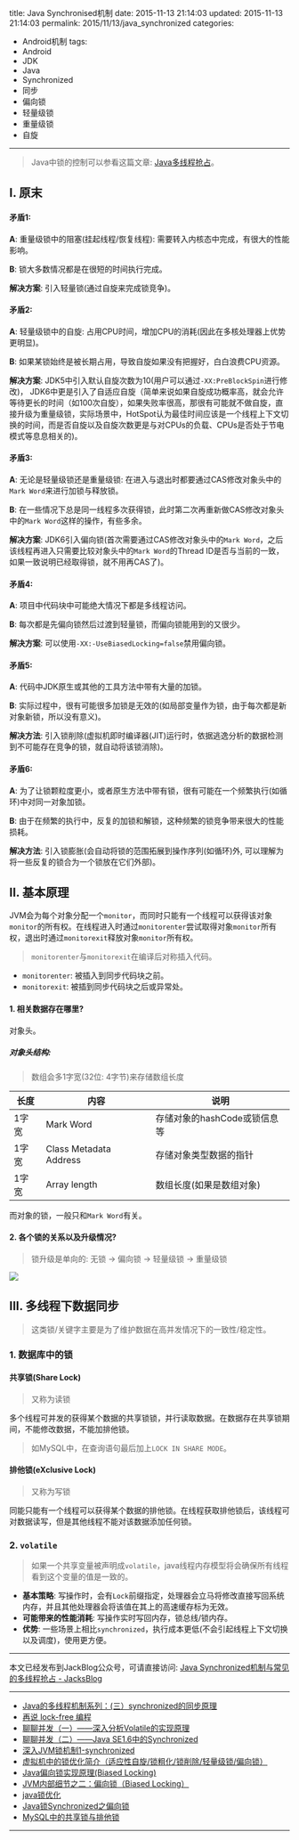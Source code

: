 title: Java Synchronised机制
date: 2015-11-13 21:14:03
updated: 2015-11-13 21:14:03
permalink: 2015/11/13/java_synchronized
categories:
- Android机制
tags:
- Android
- JDK
- Java
- Synchronized
- 同步
- 偏向锁
- 轻量级锁
- 重量级锁
- 自旋

---

> Java中锁的控制可以参看这篇文章: [Java多线程抢占](http://blog.dreamtobe.cn/2015/03/25/Java多线程抢占/)。

## I. 原末

#### 矛盾1:

**A**: 重量级锁中的阻塞(挂起线程/恢复线程): 需要转入内核态中完成，有很大的性能影响。

**B**: 锁大多数情况都是在很短的时间执行完成。

**解决方案**: 引入轻量锁(通过自旋来完成锁竞争)。

<!-- more -->

#### 矛盾2:

**A**: 轻量级锁中的自旋: 占用CPU时间，增加CPU的消耗(因此在多核处理器上优势更明显)。

**B**: 如果某锁始终是被长期占用，导致自旋如果没有把握好，白白浪费CPU资源。

**解决方案**: JDK5中引入默认自旋次数为10(用户可以通过`-XX:PreBlockSpin`进行修改)， JDK6中更是引入了自适应自旋（简单来说如果自旋成功概率高，就会允许等待更长的时间（如100次自旋），如果失败率很高，那很有可能就不做自旋，直接升级为重量级锁，实际场景中，HotSpot认为最佳时间应该是一个线程上下文切换的时间，而是否自旋以及自旋次数更是与对CPUs的负载、CPUs是否处于节电模式等息息相关的)。

#### 矛盾3:

**A**: 无论是轻量级锁还是重量级锁: 在进入与退出时都要通过CAS修改对象头中的`Mark Word`来进行加锁与释放锁。

**B**: 在一些情况下总是同一线程多次获得锁，此时第二次再重新做CAS修改对象头中的`Mark Word`这样的操作，有些多余。

**解决方案**: JDK6引入偏向锁(首次需要通过CAS修改对象头中的`Mark Word`，之后该线程再进入只需要比较对象头中的`Mark Word`的Thread ID是否与当前的一致，如果一致说明已经取得锁，就不用再CAS了)。

#### 矛盾4:

**A**: 项目中代码块中可能绝大情况下都是多线程访问。

**B**: 每次都是先偏向锁然后过渡到轻量锁，而偏向锁能用到的又很少。

**解决方案**: 可以使用`-XX:-UseBiasedLocking=false`禁用偏向锁。

#### 矛盾5:

**A**: 代码中JDK原生或其他的工具方法中带有大量的加锁。

**B**: 实际过程中，很有可能很多加锁是无效的(如局部变量作为锁，由于每次都是新对象新锁，所以没有意义)。

**解决方法**: 引入锁削除(虚拟机即时编译器(JIT)运行时，依据逃逸分析的数据检测到不可能存在竞争的锁，就自动将该锁消除)。

#### 矛盾6:

**A**: 为了让锁颗粒度更小，或者原生方法中带有锁，很有可能在一个频繁执行(如循环)中对同一对象加锁。

**B**: 由于在频繁的执行中，反复的加锁和解锁，这种频繁的锁竞争带来很大的性能损耗。

**解决方法**: 引入锁膨胀(会自动将锁的范围拓展到操作序列(如循环)外, 可以理解为将一些反复的锁合为一个锁放在它们外部)。


## II. 基本原理

JVM会为每个对象分配一个`monitor`，而同时只能有一个线程可以获得该对象`monitor`的所有权。在线程进入时通过`monitorenter`尝试取得对象`monitor`所有权，退出时通过`monitorexit`释放对象`monitor`所有权。

> `monitorenter`与`monitorexit`在编译后对称插入代码。

- `monitorenter`: 被插入到同步代码块之前。
- `monitorexit`: 被插到同步代码块之后或异常处。


#### 1. 相关数据存在哪里?

对象头。

##### 对象头结构:
> 数组会多1字宽(32位: 4字节)来存储数组长度

长度 | 内容 | 说明
-|-|-
1字宽 | Mark Word | 存储对象的hashCode或锁信息等
1字宽 | Class Metadata Address | 存储对象类型数据的指针
1字宽 | Array length | 数组长度(如果是数组对象)

而对象的锁，一般只和`Mark Word`有关。

#### 2. 各个锁的关系以及升级情况?

> 锁升级是单向的: 无锁 -> 偏向锁 -> 轻量级锁 -> 重量级锁

![](/img/java_synchronized.png)

## III. 多线程下数据同步

> 这类锁/关键字主要是为了维护数据在高并发情况下的一致性/稳定性。

### 1. 数据库中的锁

#### 共享锁(Share Lock)

> 又称为读锁

多个线程可并发的获得某个数据的共享锁锁，并行读取数据。在数据存在共享锁期间，不能修改数据，不能加排他锁。

> 如MySQL中，在查询语句最后加上`LOCK IN SHARE MODE`。

#### 排他锁(eXclusive Lock)

> 又称为写锁

同能只能有一个线程可以获得某个数据的排他锁。在线程获取排他锁后，该线程可对数据读写，但是其他线程不能对该数据添加任何锁。

### 2. `volatile`

> 如果一个共享变量被声明成`volatile`，java线程内存模型将会确保所有线程看到这个变量的值是一致的。

- **基本策略**: 写操作时，会有`Lock`前缀指定，处理器会立马将修改直接写回系统内存，并且其他处理器会将该值在其上的高速缓存标为无效。
- **可能带来的性能消耗**: 写操作实时写回内存，锁总线/锁内存。
- **优势**: 一些场景上相比`synchronized`，执行成本更低(不会引起线程上下文切换以及调度)，使用更方便。

---

本文已经发布到JackBlog公众号，可请直接访问: [Java Synchronized机制与常见的多线程抢占 - JacksBlog](https://mp.weixin.qq.com/s?__biz=MzIyMjQxMzAzOA==&mid=2247483673&idx=1&sn=cc20b1149e9ffed649dd00d8737e6a08)

---

- [Java的多线程机制系列：(三）synchronized的同步原理](http://www.cnblogs.com/mengheng/p/3491304.html)
- [再说 lock-free 编程](http://www.cnblogs.com/lucifer1982/archive/2009/04/08/1431992.html)
- [聊聊并发（一）——深入分析Volatile的实现原理](http://www.infoq.com/cn/articles/ftf-java-volatile)
- [聊聊并发（二）——Java SE1.6中的Synchronized](http://www.infoq.com/cn/articles/java-se-16-synchronized)
- [深入JVM锁机制1-synchronized](http://blog.csdn.net/chen77716/article/details/6618779)
- [虚拟机中的锁优化简介（适应性自旋/锁粗化/锁削除/轻量级锁/偏向锁）](http://icyfenix.iteye.com/blog/1018932)
- [Java偏向锁实现原理(Biased Locking)](http://my.oschina.net/u/140462/blog/490897)
- [JVM内部细节之二：偏向锁（Biased Locking）](http://www.cnblogs.com/javaminer/p/3892288.html)
- [java锁优化](http://luojinping.com/2015/07/09/java锁优化/)
- [Java锁Synchronized之偏向锁](http://blog.sina.com.cn/s/blog_c038e9930102v2hs.html)
- [MySQL中的共享锁与排他锁](http://www.hollischuang.com/archives/923)

---
